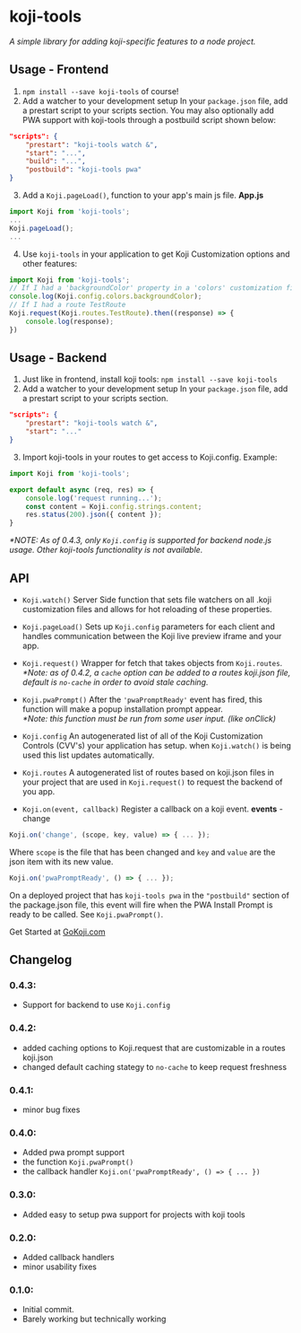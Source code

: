 # koji-tools
*A simple library for adding koji-specific features to a node project.*
## Usage - Frontend
1. `npm install --save koji-tools` of course!
2. Add a watcher to your development setup
    In your `package.json` file, add a prestart script to your scripts section.
    You may also optionally add PWA support with koji-tools through a postbuild script shown below:
```json
"scripts": {
    "prestart": "koji-tools watch &",
    "start": "...",
    "build": "...",
    "postbuild": "koji-tools pwa"
}
```

3. Add a `Koji.pageLoad()`, function to your app's main js file.
**App.js**
```js
import Koji from 'koji-tools';
...
Koji.pageLoad();
...
```
4. Use `koji-tools` in your application to get Koji Customization options and other features:
```js
import Koji from 'koji-tools';
// If I had a 'backgroundColor' property in a 'colors' customization file. 
console.log(Koji.config.colors.backgroundColor);
// If I had a route TestRoute
Koji.request(Koji.routes.TestRoute).then((response) => {
    console.log(response);
})
```

## Usage - Backend
1. Just like in frontend, install koji tools: `npm install --save koji-tools`
2. Add a watcher to your development setup
    In your `package.json` file, add a prestart script to your scripts section.
```json
"scripts": {
    "prestart": "koji-tools watch &",
    "start": "..."
}
```
3. Import koji-tools in your routes to get access to Koji.config. Example:
```js
import Koji from 'koji-tools';

export default async (req, res) => {
    console.log('request running...');
    const content = Koji.config.strings.content;
    res.status(200).json({ content });
}
```    
*\*NOTE: As of 0.4.3, only `Koji.config` is supported for backend node.js usage. Other koji-tools functionality is not available.*


## API

- `Koji.watch()`
    Server Side function that sets file watchers on all .koji customization files and allows for hot reloading of these properties.

- `Koji.pageLoad()`
    Sets up `Koji.config` parameters for each client and handles communication between the Koji live preview iframe and your app.

- `Koji.request()`
    Wrapper for fetch that takes objects from `Koji.routes`.    
    *\*Note: as of 0.4.2, a `cache` option can be added to a routes koji.json file, default is `no-cache` in order to avoid stale caching.*
- `Koji.pwaPrompt()`
    After the `'pwaPromptReady'` event has fired, this function will make a popup installation prompt appear.   
    *\*Note: this function must be run from some user input. (like onClick)*
- `Koji.config`
    An autogenerated list of all of the Koji Customization Controls (CVV's) your application has setup. when `Koji.watch()` is being used this list updates automatically.

- `Koji.routes`
    A autogenerated list of routes based on koji.json files in your project that are used in `Koji.request()` to request the backend of you app.

- `Koji.on(event, callback)`
    Register a callback on a koji event. 
    **events**
        - change
```js
Koji.on('change', (scope, key, value) => { ... });
``` 
Where `scope` is the file that has been changed and `key` and `value` are the json item with its new value. 
```js
Koji.on('pwaPromptReady', () => { ... });
```
On a deployed project that has `koji-tools pwa` in the `"postbuild"` section of the package.json file, this event will fire when the PWA Install Prompt is ready to be called.
See `Koji.pwaPrompt()`.  
    
Get Started at [GoKoji.com](https://gokoji.com)

## Changelog

### 0.4.3:
- Support for backend to use `Koji.config`

### 0.4.2:
- added caching options to Koji.request that are customizable in a routes koji.json
- changed default caching stategy to `no-cache` to keep request freshness

### 0.4.1:
- minor bug fixes

### 0.4.0:
- Added pwa prompt support
- the function `Koji.pwaPrompt()`
- the callback handler `Koji.on('pwaPromptReady', () => { ... })`

### 0.3.0:
- Added easy to setup pwa support for projects with koji tools

### 0.2.0:
- Added callback handlers
- minor usability fixes

### 0.1.0:
- Initial commit.
- Barely working but technically working